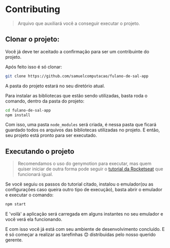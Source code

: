 # Contributing
> Arquivo que auxiliará você a conseguir executar o projeto.

## Clonar o projeto:
Você já deve ter aceitado a confirmação para ser um contribuinte do projeto.

Após feito isso é só clonar:

```sh
git clone https://github.com/samuelcomputacao/fulano-de-sal-app
```

A pasta do projeto estará no seu diretório atual.

Para instalar as bibliotecas que estão sendo utilizadas, basta roda o comando, dentro da pasta do projeto:

```sh
cd fulano-de-sal-app
npm install
```

Com isso, uma pasta `node_modules` será criada, é nessa pasta que ficará guardado todos os arquivos das bibliotecas utilizadas no projeto. E então, seu projeto está pronto para ser executado.

## Executando o projeto
> Recomendamos o uso do genymotion para executar, mas quem quiser iniciar de outra forma pode seguir o [tutorial da Rocketseat](https://docs.rocketseat.dev/ambiente-react-native/introducao) que funcionará igual.

Se você seguiu os passos do tutorial citado, instalou o emulador(ou as configurações caso queira outro tipo de execução), basta abrir o emulador e executar o comando:

```sh
npm start
```

E 'voilà' a aplicação será carregada em alguns instantes no seu emulador e você verá ela funcionando.

E com isso você já está com seu ambiente de desenvolvimento concluído. E é só começar a realizar as tarefinhas :blush: distribuidas pelo nosso querido gerente.

